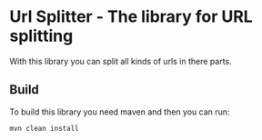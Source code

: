 # Url Splitter - The library for URL splitting

With this library you can split all kinds of urls in there parts.

## Build
To build this library you need maven and then you can run:

```shell
mvn clean install
```
